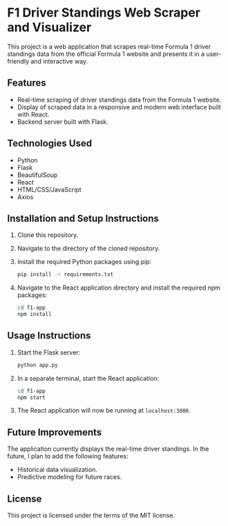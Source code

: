 # F1 Driver Standings Web Scraper and Visualizer

This project is a web application that scrapes real-time Formula 1 driver standings data from the official Formula 1 website and presents it in a user-friendly and interactive way.

## Features

- Real-time scraping of driver standings data from the Formula 1 website.
- Display of scraped data in a responsive and modern web interface built with React.
- Backend server built with Flask.

## Technologies Used

- Python
- Flask
- BeautifulSoup
- React
- HTML/CSS/JavaScript
- Axios

## Installation and Setup Instructions

1. Clone this repository.
2. Navigate to the directory of the cloned repository.
3. Install the required Python packages using pip:

    ```bash
    pip install -r requirements.txt
    ```
4. Navigate to the React application directory and install the required npm packages:

    ```bash
    cd f1-app
    npm install
    ```

## Usage Instructions

1. Start the Flask server:

    ```bash
    python app.py
    ```
2. In a separate terminal, start the React application:

    ```bash
    cd f1-app
    npm start
    ```
3. The React application will now be running at `localhost:3000`.

## Future Improvements

The application currently displays the real-time driver standings. In the future, I plan to add the following features:

- Historical data visualization.
- Predictive modeling for future races.

## License

This project is licensed under the terms of the MIT license.
